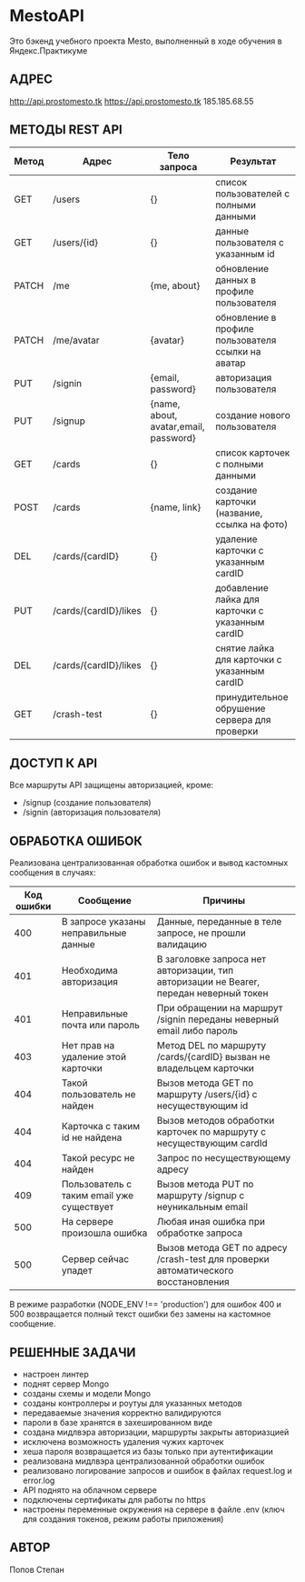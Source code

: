 MestoAPI
=============================
Это бэкенд учебного проекта Mesto,
выполненный в ходе обучения в Яндекс.Практикуме


АДРЕС
-----------
http://api.prostomesto.tk
https://api.prostomesto.tk
185.185.68.55


МЕТОДЫ REST API
-----------

| **Метод**  | **Адрес**           	|  **Тело запроса**			              |  **Результат**                                        |
|------------|--------------------------|-----------------------------------------------------|-------------------------------------------------------|
|   GET      |   /users            	|  {} 						      |  список пользователей с полными данными               |
|   GET      |   /users/{id}       	|  {} 						      |  данные пользователя с указанным id                   |
|   PATCH    |   /me               	|  {me, about} 					      |  обновление данных в профиле пользователя             |
|   PATCH    |   /me/avatar        	|  {avatar} 	  				      |  обновление в профиле пользователя ссылки на аватар   |
|   PUT      |   /signin           	|  {email, password}				      |  авторизация пользователя			      |
|   PUT      |   /signup	   	|  {name, about, avatar,email, password}	      |  создание нового пользователя			      |
|   GET	     |   /cards			|  {}						      |  список карточек с полными данными		      |
|   POST     |   /cards		   	|  {name, link}					      |  создание карточки (название, ссылка на фото)	      |
|   DEL      |   /cards/{cardID}   	|  {}						      |  удаление карточки с указанным cardID		      |
|   PUT	     |   /cards/{cardID}/likes  |  {}						      |  добавление лайка для карточки с указанным cardID     |
|   DEL	     |   /cards/{cardID}/likes  |  {}						      |  снятие лайка для карточки с указанным cardID	      |
|   GET	     |   /crash-test	        |  {}						      |  принудительное обрушение сервера для проверки	      |


ДОСТУП К API
-----------
Все маршруты API защищены авторизацией, кроме:
- /signup (создание пользователя)
- /signin (авторизация пользователя)


ОБРАБОТКА ОШИБОК
-----------
Реализована централизованная обработка ошибок и вывод кастомных сообщения в случаях:

| **Код ошибки**  |  **Сообщение**                        	|  **Причины**    		                 					   |  
|-----------------|---------------------------------------------|------------------------------------------------------------------------------------------|
|   400	          |  В запросе указаны неправильные данные	|  Данные, переданные в теле запросе, не прошли валидацию 				   |
|   401           |  Необходима авторизация               	|  В заголовке запроса нет авторизации, тип авторизации не Bearer, передан неверный токен  |
|   401           |  Неправильные почта или пароль        	|  При обращении на маршрут /signin переданы неверный email либо пароль 		   |
|   403           |  Нет прав на удаление этой карточки   	|  Метод DEL по маршруту /cards/{cardID} вызван не владельцем карточки  	 	   |
|   404           |  Такой пользователь не найден         	|  Вызов метода GET по маршруту /users/{id} с несуществующим id	   		 	   |
|   404           |  Карточка с таким id не найдена       	|  Вызов методов обработки карточек по маршруту с несуществующим cardId   	 	   |
|   404           |  Такой ресурс не найден		       	|  Запрос по несуществующему адресу					   	 	   |
|   409           |  Пользователь с таким email уже существует 	|  Вызов метода PUT по маршруту /signup с неуникальным email		  	 	   |
|   500           |  На сервере произошла ошибка       	  	|  Любая иная ошибка при обработке запроса				 	 	   |
|   500           |  Сервер сейчас упадет       	  	|  Вызов метода GET по адресу /crash-test для проверки автоматического восстановления	   |

В режиме разработки (NODE_ENV !== 'production') для ошибок 400 и 500 возвращается полный текст ошибки без замены на кастомное сообщение.


РЕШЕННЫЕ ЗАДАЧИ
-----------
- настроен линтер
- поднят сервер Mongo
- созданы схемы и модели Mongo
- созданы контроллеры и роутуы для указанных методов
- передаваемые значения корректно валидируются
- пароли в базе хранятся в захешированном виде
- создана мидлвэра авторизации, маршрурты закрыты авториазцией
- исключена возможность удаления чужих карточек
- хеша пароля возвращается из базы только при аутентификации
- реализована мидлвэра централизованной обработки ошибок
- реализовано логирование запросов и ошибок в файлах request.log и error.log
- API поднято на облачном сервере
- подключены сертификаты для работы по https
- настроены переменные окружения на сервере в файле .env (ключ для создания токенов, режим работы приложения)


АВТОР
-----------
Попов Степан